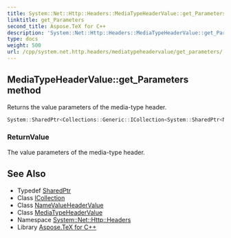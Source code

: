 ```yaml
---
title: System::Net::Http::Headers::MediaTypeHeaderValue::get_Parameters method
linktitle: get_Parameters
second_title: Aspose.TeX for C++
description: 'System::Net::Http::Headers::MediaTypeHeaderValue::get_Parameters method. Returns the value parameters of the media-type header in C++.'
type: docs
weight: 500
url: /cpp/system.net.http.headers/mediatypeheadervalue/get_parameters/
---
```

## MediaTypeHeaderValue::get_Parameters method


Returns the value parameters of the media-type header.

```cpp
System::SharedPtr<Collections::Generic::ICollection<System::SharedPtr<NameValueHeaderValue>>> System::Net::Http::Headers::MediaTypeHeaderValue::get_Parameters()
```


### ReturnValue

The value parameters of the media-type header.

## See Also

* Typedef [SharedPtr](../../../system/sharedptr/)
* Class [ICollection](../../../system.collections.generic/icollection/)
* Class [NameValueHeaderValue](../../namevalueheadervalue/)
* Class [MediaTypeHeaderValue](../)
* Namespace [System::Net::Http::Headers](../../)
* Library [Aspose.TeX for C++](../../../)
